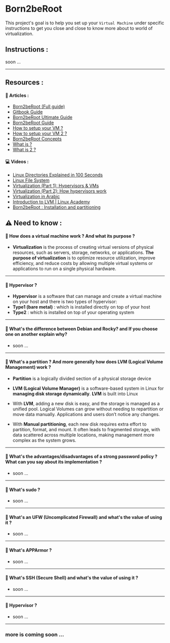# Born2beRoot

This project's goal is to help you set up your `Virtual Machine` under specific instructions to get you close and close to know more about to world of virtualization.

## Instructions :

soon ...

---
## Resources :
#### 📘 Articles :
 - [Born2beRoot (Full guide)](https://mathieu-soysal.gitbook.io/born2beroot)
 - [Gitbook Guide](https://42-cursus.gitbook.io/guide/rank-01/born2beroot)
 - [Born2beRoot Ultimate Guide](https://github.com/DevAwizard/Born2BeRoot_Guide_by_anwu-yan)
  - [Born2beRoot Guide](https://github.com/achrafelkhnissi/Born2beroot?tab=readme-ov-file)
 - [How to setup your VM ?](https://github.com/Thuggonaut/42IC_Ring01_Born2beRoot/)
 - [How to setup your VM 2 ?](https://github.com/pasqualerossi/Born2BeRoot-Guide)
 - [Born2beRoot Concepts](https://github.com/ila36IX/Notes/blob/cc6ad69c42dba5585de73445b2b3876eac26c7de/born2beroot/helloroot.md#L241-L295)
 - [What is ?](https://github.com/amaitou/Born2beRoot)
 - [What is 2 ?](https://github.com/Thuggonaut/42IC_Ring01_Born2beRoot/)
#### 💻 Videos :
- [Linux Directories Explained in 100 Seconds](https://www.youtube.com/watch?v=42iQKuQodW4)
- [Linux File System](https://www.youtube.com/watch?v=A3G-3hp88mo)
- [Virtualization (Part 1): Hypervisors & VMs](https://www.youtube.com/watch?v=a75fC8xnBn8)
- [Virtualization (Part 2): How hypervisors work](https://www.youtube.com/watch?v=L0IDOQneyRE)
- [Virtualization in Arabic](https://www.youtube.com/watch?v=3HChgNmRYJU)
- [Introduction to LVM | Linux Academy](https://www.youtube.com/watch?v=dMHFArkANP8&list=PLAoA-usw1t-4sIlwNXKS2RIn0ZBx4VQhn)
- [Born2beRoot : Installation and partitioning](https://www.youtube.com/watch?v=3HChgNmRYJU)
## ⚠️ Need to know :

#### 🔷 How does a virtual machine work ? And what its purpose ?
    
- **Virtualization** is the process of creating virtual versions of physical resources, such as servers, storage, networks, or applications. **The purpose of virtualization** is to optimize resource utilization, improve efficiency, and reduce costs by allowing multiple virtual systems or applications to run on a single physical hardware.
---
#### 🔷 Hypervisor ?

- **Hypervisor** is a software that can manage and create a virtual machine on your host and there is two types of hypervisor:
- **Type1 (bare metal)** : which is installed directly on top of your host
- **Type2** : which is installed on top of your operating system
---
#### 🔷 What's the difference between Debian and Rocky? and If you choose one on another explain why?
- soon ...
---
#### 🔷 What's a partition ? And more generally how does LVM (Logical Volume Management) work ?
- **Partition** is a logically divided section of a physical storage device 

- **LVM (Logical Volume Manager)** is a software-based system in Linux for **managing disk storage dynamically**. **LVM** is built into Linux

- With **LVM**, adding a new disk is easy, and the storage is managed as a unified pool. Logical Volumes can grow without needing to repartition or move data manually. Applications and users don’t notice any changes.

- With **Manual partitioning**, each new disk requires extra effort to partition, format, and mount. It often leads to fragmented storage, with data scattered across multiple locations, making management more complex as the system grows.
---
#### 🔷 What's the advantages/disadvantages of a strong password policy ? What can you say about its implementation ?
- soon ...
---
#### 🔷 What's sudo ?
- soon ...
---
#### 🔷 What's an UFW (Uncomplicated Firewall) and what's the value of using it ?
- soon ...
---
#### 🔷 What's APPArmor ?
- soon ...
---
#### 🔷 What's SSH (Secure Shell) and what's the value of using it ?
- soon ...
---
#### 🔷 Hypervisor ?
- soon ...
---


### more is coming soon ...
